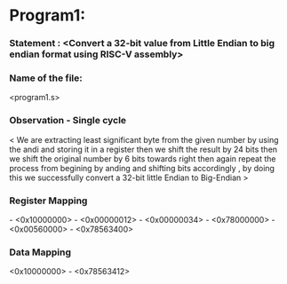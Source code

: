 # Program1:
### Statement : <Convert a 32-bit value from Little Endian to big endian format using RISC-V assembly>

### Name of the file:
<program1.s>

### Observation - Single cycle
 < We are extracting least significant byte from the given number by using the andi and storing it in a register then we shift the result by 24 bits then we shift the original number by 6 bits towards right then again repeat the process from begining by anding and shifting bits accordingly , by doing this we successfully convert a 32-bit little Endian to Big-Endian > 

### Register Mapping 
<x10> - <0x10000000>
<x11> - <0x00000012>
<x12> - <0x00000034>
<x13> - <0x78000000>
<x14> - <0x00560000>
<x15> - <0x78563400>

### Data Mapping

<0x10000000> - <0x78563412>

